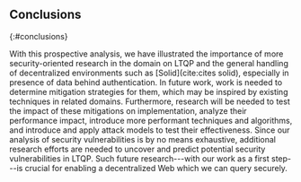 ## Conclusions
{:#conclusions}

With this prospective analysis, we have illustrated the importance of more security-oriented research
in the domain on LTQP and the general handling of decentralized environments such as [Solid](cite:cites solid),
especially in presence of data behind authentication.
In future work, work is needed to determine mitigation strategies for them,
which may be inspired by existing techniques in related domains.
Furthermore, research will be needed to test the impact of these mitigations on implementation,
analyze their performance impact,
introduce more performant techniques and algorithms,
and introduce and apply attack models to test their effectiveness.
Since our analysis of security vulnerabilities is by no means exhaustive,
additional research efforts are needed to uncover and predict potential security vulnerabilities in LTQP.
Such future research---with our work as a first step---is crucial for enabling a decentralized Web which we can query securely.
